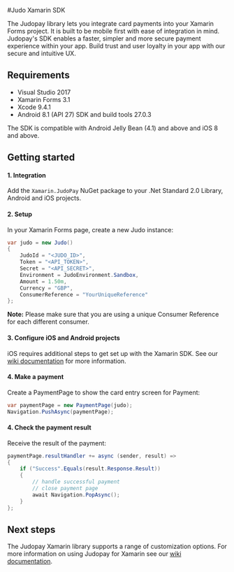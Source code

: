 #Judo Xamarin SDK

The Judopay library lets you integrate card payments into your Xamarin Forms project. It is built to be mobile first with ease of integration in mind. Judopay's SDK enables a faster, simpler and more secure payment experience within your app. Build trust and user loyalty in your app with our secure and intuitive UX.

## Requirements
- Visual Studio 2017
- Xamarin Forms 3.1
- Xcode 9.4.1
- Android 8.1 (API 27) SDK and build tools 27.0.3

The SDK is compatible with Android Jelly Bean (4.1) and above and iOS 8 and above.

## Getting started

#### 1. Integration

Add the `Xamarin.JudoPay` NuGet package to your .Net Standard 2.0 Library, Android and iOS projects.

#### 2. Setup

In your Xamarin Forms page, create a new Judo instance:

```csharp
var judo = new Judo()
{
    JudoId = "<JUDO_ID>",
    Token = "<API_TOKEN>",
    Secret = "<API_SECRET>",
    Environment = JudoEnvironment.Sandbox,
    Amount = 1.50m,
    Currency = "GBP",
    ConsumerReference = "YourUniqueReference"
};
```

__Note:__ Please make sure that you are using a unique Consumer Reference for each different consumer.

#### 3. Configure iOS and Android projects

iOS requires additional steps to get set up with the Xamarin SDK. See our [wiki documentation](https://github.com/JudoPay/Judo-Xamarin/wiki/Initializing-the-SDK) for more information.

#### 4. Make a payment

Create a PaymentPage to show the card entry screen for Payment:

```csharp
var paymentPage = new PaymentPage(judo);
Navigation.PushAsync(paymentPage);
```

#### 4. Check the payment result

Receive the result of the payment:

```csharp
paymentPage.resultHandler += async (sender, result) =>
{
	if ("Success".Equals(result.Response.Result))
	{
		// handle successful payment
		// close payment page
		await Navigation.PopAsync();
	}
};
```

## Next steps

The Judopay Xamarin library supports a range of customization options. For more information on using Judopay for Xamarin see our [wiki documentation](https://github.com/JudoPay/Judo-Xamarin/wiki).
